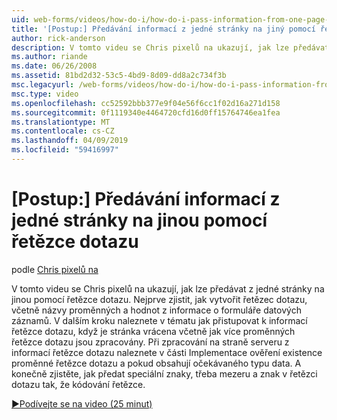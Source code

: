 ```yaml
---
uid: web-forms/videos/how-do-i/how-do-i-pass-information-from-one-page-to-another-using-a-query-string
title: '[Postup:] Předávání informací z jedné stránky na jiný pomocí řetězce dotazu | Dokumentace Microsoftu'
author: rick-anderson
description: V tomto videu se Chris pixelů na ukazují, jak lze předávat z jedné stránky na jinou pomocí řetězce dotazu. Nejprve zjistíte, jak vytvořit řetězec dotazu...
ms.author: riande
ms.date: 06/26/2008
ms.assetid: 81bd2d32-53c5-4bd9-8d09-dd8a2c734f3b
msc.legacyurl: /web-forms/videos/how-do-i/how-do-i-pass-information-from-one-page-to-another-using-a-query-string
msc.type: video
ms.openlocfilehash: cc52592bbb377e9f04e56f6cc1f02d16a271d158
ms.sourcegitcommit: 0f1119340e4464720cfd16d0ff15764746ea1fea
ms.translationtype: MT
ms.contentlocale: cs-CZ
ms.lasthandoff: 04/09/2019
ms.locfileid: "59416997"
---
```

# <a name="how-do-i-pass-information-from-one-page-to-another-using-a-query-string"></a>[Postup:] Předávání informací z jedné stránky na jinou pomocí řetězce dotazu

podle [Chris pixelů na](https://twitter.com/chrispels)

V tomto videu se Chris pixelů na ukazují, jak lze předávat z jedné stránky na jinou pomocí řetězce dotazu. Nejprve zjistit, jak vytvořit řetězec dotazu, včetně názvy proměnných a hodnot z informace o formuláře datových záznamů. V dalším kroku naleznete v tématu jak přistupovat k informací řetězce dotazu, když je stránka vrácena včetně jak více proměnných řetězce dotazu jsou zpracovány. Při zpracování na straně serveru z informací řetězce dotazu naleznete v části Implementace ověření existence proměnné řetězce dotazu a pokud obsahují očekávaného typu data. A konečně zjistěte, jak předat speciální znaky, třeba mezeru a znak v řetězci dotazu tak, že kódování řetězce.

[&#9654;Podívejte se na video (25 minut)](https://channel9.msdn.com/Blogs/ASP-NET-Site-Videos/how-do-i-pass-information-from-one-page-to-another-using-a-query-string)
